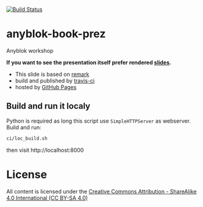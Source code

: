 [![Build Status](https://travis-ci.org/anyblok/anyblok-book-prez.svg?branch=master)](https://travis-ci.org/anyblok/anyblok-book-prez)

# anyblok-book-prez

Anyblok workshop

__If you want to see the presentation itself prefer rendered [slides](
https://anyblok.github.io/anyblok-book-prez
"Anyblok workshop").__


* This slide is based on [remark](http://remarkjs.com "[ri-mahrk]")
* build and published by [travis-ci](https://travis-ci.org "Travis")
* hosted by [GitHub Pages](https://pages.github.com "Github Pages")


## Build and run it localy

Python is required as long this script use ``SimpleHTTPServer`` as
webserver. Build and run:

```bash
ci/loc_build.sh
```

then visit http://localhost:8000

# License

All content is licensed under the [Creative Commons Attribution -
ShareAlike 4.0 International (CC BY-SA 4.0)](
http://creativecommons.org/licenses/by-sa/4.0/ "CC BY-SA 4.0")
